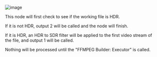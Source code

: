 ![image](https://user-images.githubusercontent.com/958400/164886367-225f9d0d-5f6c-4df3-b063-eabf57b50057.png)



This node will first check to see if the working file is HDR.

If it is not HDR, output 2 will be called and the node will finish.

If it is HDR, an HDR to SDR filter will be applied to the first video stream of the file, and output 1 will be called.

Nothing will be processed until the "FFMPEG Builder: Executor" is called.